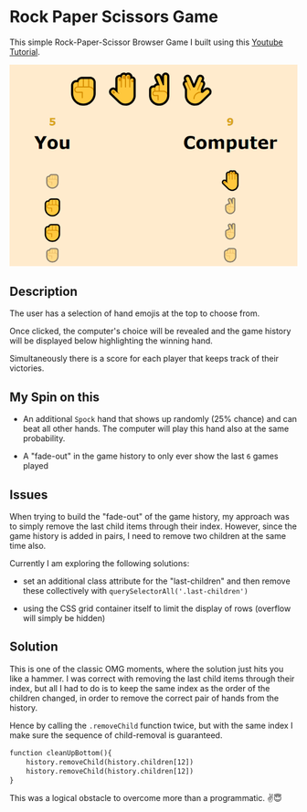 # Rock Paper Scissors Game 

This simple Rock-Paper-Scissor Browser Game I built using this [Youtube Tutorial](https://youtu.be/1yS-JV4fWqY). 

![Screenshot of Game](screenshot.png)

## Description

The user has a selection of hand emojis at the top to choose from. 

Once clicked, the computer's choice will be revealed and the game history will be displayed below highlighting the winning hand. 

Simultaneously there is a score for each player that keeps track of their victories. 

## My Spin on this

- An additional `Spock` hand that shows up randomly (25% chance) and can beat all other hands. The computer will play this hand also at the same probability. 

- A "fade-out" in the game history to only ever show the last `6` games played

## Issues

When trying to build the "fade-out" of the game history, my approach was to simply remove the last child items through their index.
However, since the game history is added in pairs, I need to remove two children at the same time also.

Currently I am exploring the following solutions: 

- set an additional class attribute for the "last-children" and then remove these collectively with `querySelectorAll('.last-children')`

- using the CSS grid container itself to limit the display of rows (overflow will simply be hidden)

## Solution

This is one of the classic OMG moments, where the solution just hits you like a hammer.
I was correct with removing the last child items through their index, but all I had to do is to keep the same index as the order of the children changed, in order to remove the correct pair of hands from the history. 

Hence by calling the `.removeChild` function twice, but with the same index I make sure the sequence of child-removal is guaranteed. 

```
function cleanUpBottom(){
    history.removeChild(history.children[12])
    history.removeChild(history.children[12])
}
```

This was a logical obstacle to overcome more than a programmatic. ✌😇


